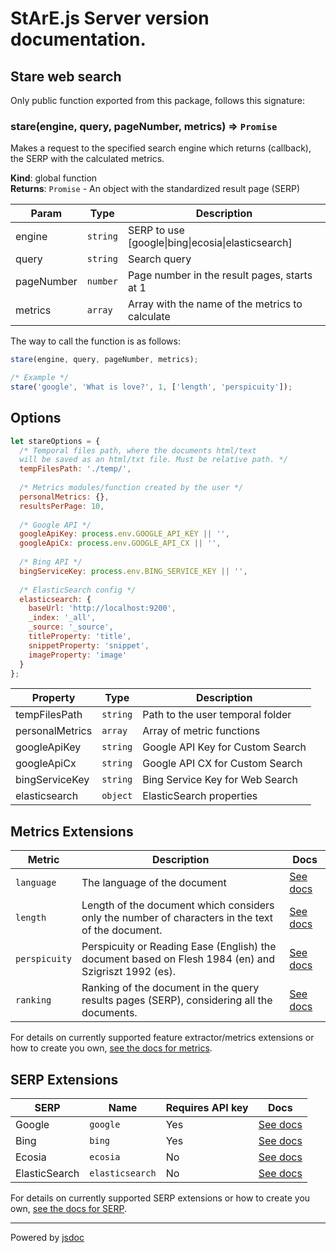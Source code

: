 # StArE.js Server version documentation.

## Stare web search

<a name="stare"></a>

Only public function exported from this package, follows this signature:

### stare(engine, query, pageNumber, metrics) ⇒ <code>Promise</code>
Makes a request to the specified search engine which returns (callback),
the SERP with the calculated metrics.

**Kind**: global function  
**Returns**: <code>Promise</code> - An object with the standardized result page (SERP)  

| Param | Type | Description |
| --- | --- | --- |
| engine | <code>string</code> | SERP to use [google\|bing\|ecosia\|elasticsearch] |
| query | <code>string</code> | Search query |
| pageNumber | <code>number</code> | Page number in the result pages, starts at 1 |
| metrics | <code>array</code> | Array with the name of the metrics to calculate |

The way to call the function is as follows:

```js
stare(engine, query, pageNumber, metrics);

/* Example */
stare('google', 'What is love?', 1, ['length', 'perspicuity']);
```

## Options

```js
let stareOptions = {
  /* Temporal files path, where the documents html/text 
  will be saved as an html/txt file. Must be relative path. */
  tempFilesPath: './temp/',
  
  /* Metrics modules/function created by the user */
  personalMetrics: {},
  resultsPerPage: 10,
  
  /* Google API */
  googleApiKey: process.env.GOOGLE_API_KEY || '',
  googleApiCx: process.env.GOOGLE_API_CX || '',
  
  /* Bing API */
  bingServiceKey: process.env.BING_SERVICE_KEY || '',
  
  /* ElasticSearch config */
  elasticsearch: {
    baseUrl: 'http://localhost:9200',
    _index: '_all',
    _source: '_source',
    titleProperty: 'title',
    snippetProperty: 'snippet',
    imageProperty: 'image'
  }
};
```

| Property | Type | Description |
| --- | --- | --- |
| tempFilesPath | <code>string</code> | Path to the user temporal folder |
| personalMetrics | <code>array</code> | Array of metric functions |
| googleApiKey | <code>string</code> | Google API Key for Custom Search |
| googleApiCx | <code>string</code> | Google API CX for Custom Search |
| bingServiceKey | <code>string</code> | Bing Service Key for Web Search |
| elasticsearch | <code>object</code> | ElasticSearch properties |

## Metrics Extensions

| Metric | Description | Docs |
| --- | --- | --- |
| <code>language</code> | The language of the document | [See docs](/docs/METRICS.md#language) |
| <code>length</code> | Length of the document which considers only the number of characters in the text of the document. | [See docs](/docs/METRICS.md#length) |
| <code>perspicuity</code> | Perspicuity or Reading Ease (English) the document based on Flesh 1984 (en) and Szigriszt 1992 (es). | [See docs](/docs/METRICS.md#perspicuity) |
| <code>ranking</code> | Ranking of the document in the query results pages (SERP), considering all the documents. | [See docs](/docs/METRICS.md#ranking) |

For details on currently supported feature extractor/metrics extensions or how to create you own, [see the docs for metrics](/docs/METRICS.md).

## SERP Extensions

| SERP | Name | Requires API key | Docs |
| --- | --- | --- | --- |
| Google | <code>google</code> | Yes | [See docs](/docs/SERP.md#google) |
| Bing | <code>bing</code> | Yes | [See docs](/docs/SERP.md#bing) |
| Ecosia | <code>ecosia</code> | No | [See docs](/docs/SERP.md#ecosia) |
| ElasticSearch | <code>elasticsearch</code> | No | [See docs](/docs/SERP.md#elasticsearch) |

For details on currently supported SERP extensions or how to create you own, [see the docs for SERP](/docs/SERP.md).

---
Powered by [jsdoc](https://jsdoc.app/)
